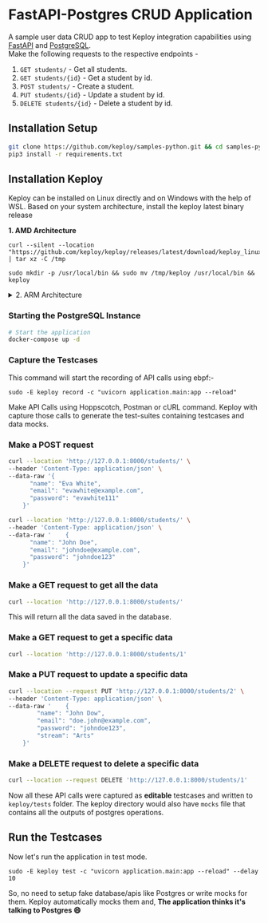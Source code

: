 # FastAPI-Postgres CRUD Application

A sample user data CRUD app to test Keploy integration capabilities using [FastAPI](https://fastapi.tiangolo.com/) and [PostgreSQL](https://www.postgresql.org/). <br>
Make the following requests to the respective endpoints -

1. `GET students/` - Get all students.
2. `GET students/{id}` - Get a student by id.
3. `POST students/` - Create a student.
4. `PUT students/{id}` - Update a student by id.
5. `DELETE students/{id}` - Delete a student by id.

## Installation Setup

```bash
git clone https://github.com/keploy/samples-python.git && cd samples-python/fastapi-postgres
pip3 install -r requirements.txt
```

## Installation Keploy

Keploy can be installed on Linux directly and on Windows with the help of WSL. Based on your system architecture, install the keploy latest binary release

**1. AMD Architecture**

```shell
curl --silent --location "https://github.com/keploy/keploy/releases/latest/download/keploy_linux_amd64.tar.gz" | tar xz -C /tmp

sudo mkdir -p /usr/local/bin && sudo mv /tmp/keploy /usr/local/bin && keploy
```

<details>
<summary> 2. ARM Architecture </summary>

```shell
curl --silent --location "https://github.com/keploy/keploy/releases/latest/download/keploy_linux_arm64.tar.gz" | tar xz -C /tmp

sudo mkdir -p /usr/local/bin && sudo mv /tmp/keploy /usr/local/bin && keploy
```

</details>

### Starting the PostgreSQL Instance

```bash
# Start the application
docker-compose up -d
```

### Capture the Testcases

This command will start the recording of API calls using ebpf:-

```shell
sudo -E keploy record -c "uvicorn application.main:app --reload"
```

Make API Calls using Hoppscotch, Postman or cURL command. Keploy with capture those calls to generate the test-suites containing testcases and data mocks.

### Make a POST request

```bash
curl --location 'http://127.0.0.1:8000/students/' \
--header 'Content-Type: application/json' \
--data-raw '{
      "name": "Eva White",
      "email": "evawhite@example.com",
      "password": "evawhite111"
    }'
```

```bash
curl --location 'http://127.0.0.1:8000/students/' \
--header 'Content-Type: application/json' \
--data-raw '    {
      "name": "John Doe",
      "email": "johndoe@example.com",
      "password": "johndoe123"
    }'
```

### Make a GET request to get all the data

```bash
curl --location 'http://127.0.0.1:8000/students/'
```

This will return all the data saved in the database.

### Make a GET request to get a specific data

```bash
curl --location 'http://127.0.0.1:8000/students/1'
```

### Make a PUT request to update a specific data

```bash
curl --location --request PUT 'http://127.0.0.1:8000/students/2' \
--header 'Content-Type: application/json' \
--data-raw '    {
        "name": "John Dow",
        "email": "doe.john@example.com",
        "password": "johndoe123",
        "stream": "Arts"
    }'
```

### Make a DELETE request to delete a specific data

```bash
curl --location --request DELETE 'http://127.0.0.1:8000/students/1'
```

Now all these API calls were captured as **editable** testcases and written to `keploy/tests` folder. The keploy directory would also have `mocks` file that contains all the outputs of postgres operations.

## Run the Testcases

Now let's run the application in test mode.

```shell
sudo -E keploy test -c "uvicorn application.main:app --reload" --delay 10
```

So, no need to setup fake database/apis like Postgres or write mocks for them. Keploy automatically mocks them and, **The application thinks it's talking to Postgres 😄**

